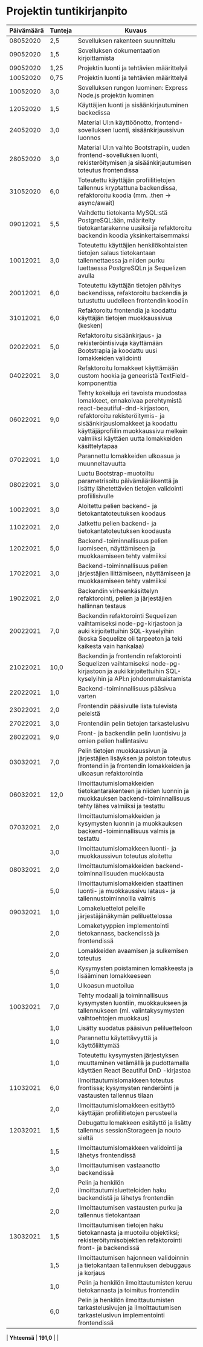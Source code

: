 # Projektin tuntikirjanpito

| Päivämäärä | Tunteja | Kuvaus |
| ---------- | ------- | ------ |
| 08052020 | 2,5 | Sovelluksen rakenteen suunnittelu |
| 09052020 | 1,5 | Sovelluksen dokumentaation kirjoittamista |
| 09052020 | 1,25 | Projektin luonti ja tehtävien määrittelyä |
| 10052020 | 0,75 | Projektin luonti ja tehtävien määrittelyä |
| 10052020 | 3,0 | Sovelluksen rungon luominen: Express Node.js projektin luominen |
| 12052020 | 1,5 | Käyttäjien luonti ja sisäänkirjautuminen backedissa |
| 24052020 | 3,0 | Material UI:n käyttöönotto, frontend-sovelluksen luonti, sisäänkirjaussivun luonnos |
| 28052020 | 3,0 | Material UI:n vaihto Bootstrapiin, uuden frontend-sovelluksen luonti, rekisteröitymisen ja sisäänkirjautumisen toteutus frontendissa |
| 31052020 | 6,0 | Toteutettu käyttäjän profiilitietojen tallennus kryptattuna backendissa, refaktoroitu koodia (mm. .then -> async/await) |
| 09012021 | 5,5 | Vaihdettu tietokanta MySQL:stä PostgreSQL:ään, määritelty tietokantarakenne uusiksi ja refaktoroitu backendin koodia yksinkertaisemmaksi |
| 10012021 | 3,0 | Toteutettu käyttäjien henkilökohtaisten tietojen salaus tietokantaan tallennettaessa ja niiden purku luettaessa PostgreSQLn ja Sequelizen avulla |
| 20012021 | 6,0 | Toteutettu käyttäjän tietojen päivitys backendissa, refaktoroitu backendia ja tutustuttu uudelleen frontendin koodiin |
| 31012021 | 6,0 | Refaktoroitu frontendia ja koodattu käyttäjän tietojen muokkaussivua (kesken) |
| 02022021 | 5,0 | Refaktoroitu sisäänkirjaus- ja rekisteröintisivuja käyttämään Bootstrapia ja koodattu uusi lomakkeiden validointi |
| 04022021 | 3,0 | Refaktoroitu lomakkeet käyttämään custom hookia ja geneeristä TextField-komponenttia |
| 06022021 | 9,0 | Tehty kokeiluja eri tavoista muodostaa lomakkeet, ennakoivaa perehtymistä react-beautiful-dnd-kirjastoon, refaktoroitu rekisteröitymis- ja sisäänkirjauslomakkeet ja koodattu käyttäjäprofiilin muokkaussivu melkein valmiiksi käyttäen uutta lomakkeiden käsittelytapaa |
| 07022021 | 1,0 | Parannettu lomakkeiden ulkoasua ja muunneltavuutta |
| 08022021 | 3,0 | Luotu Bootstrap-muotoiltu parametrisoitu päivämääräkenttä ja lisätty lähetettävien tietojen validointi profiilisivulle |
| 10022021 | 3,0 | Aloitettu pelien backend- ja tietokantatoteutuksen koodaus |
| 11022021 | 2,0 | Jatkettu pelien backend- ja tietokantatoteutuksen koodausta |
| 12022021 | 5,0 | Backend-toiminnallisuus pelien luomiseen, näyttämiseen ja muokkaamiseen tehty valmiiksi|
| 17022021 | 3,0 | Backend-toiminnallisuus pelien järjestäjien liittämiseen, näyttämiseen ja muokkaamiseen tehty valmiiksi|
| 19022021 | 2,0 | Backendin virheenkäsittelyn refaktorointi, pelien ja järjestäjien hallinnan testaus |
| 20022021 | 7,0 | Backendin refaktorointi Sequelizen vaihtamiseksi node-pg-kirjastoon ja auki kirjoitettuihin SQL-kyselyihin (koska Sequelize oli tarpeeton ja teki kaikesta vain hankalaa) |
| 21022021 | 10,0 | Backendin ja frontendin refaktorointi Sequelizen vaihtamiseksi node-pg-kirjastoon ja auki kirjoitettuihin SQL-kyselyihin ja API:n johdonmukaistamista |
| 22022021 | 1,0 | Backend-toiminnallisuus pääsivua varten |
| 23022021 | 2,0 | Frontendin pääsivulle lista tulevista peleistä |
| 27022021 | 3,0 | Frontendiin pelin tietojen tarkastelusivu |
| 28022021 | 9,0 | Front- ja backendiin pelin luontisivu ja omien pelien hallintasivu |
| 03032021 | 7,0 | Pelin tietojen muokkaussivun ja järjestäjien lisäyksen ja poiston toteutus frontendiin ja frontendin lomakkeiden ja ulkoasun refaktorointia |
| 06032021 | 12,0 | Ilmoittautumislomakkeiden tietokantarakenteen ja niiden luonnin ja muokkauksen backend-toiminnallisuus tehty lähes valmiiksi ja testattu |
| 07032021 | 2,0 | Ilmoittautumislomakkeiden ja kysymysten luonnin ja muokkauksen backend-toiminnallisuus valmis ja testattu |
|          | 3,0 | Ilmoittautumislomakkeen luonti- ja muokkaussivun toteutus aloitettu |
| 08032021 | 2,0 | Ilmoittautumislomakkeiden backend-toiminnallisuuden muokkausta |
|          | 5,0 | Ilmoittautumislomakkeiden staattinen luonti- ja muokkaussivu lataus- ja tallennustoiminnoilla valmis |
| 09032021 | 1,0 | Lomakeluettelot peleille järjestäjänäkymän peliluettelossa |
|          | 2,0 | Lomaketyyppien implementointi tietokannass, backendissä ja frontendissä |
|          | 2,0 | Lomakkeiden avaamisen ja sulkemisen toteutus |
|          | 5,0 | Kysymysten poistaminen lomakkeesta ja lisääminen lomakkeeseen |
|          | 1,0 | Ulkoasun muotoilua |
| 10032021 | 7,0 | Tehty modaali ja toiminnallisuus kysymysten luontiin, muokkaukseen ja tallennukseen (ml. valintakysymysten vaihtoehtojen muokkaus) |
|          | 1,0 | Lisätty suodatus pääsivun peliluetteloon |
|          | 1,0 | Parannettu käytettävyyttä ja käyttöliittymää |
|          | 1,0 | Toteutettu kysymysten järjestyksen muuttaminen vetämällä ja pudottamalla käyttäen React Beautiful DnD -kirjastoa |
| 11032021 | 6,0 | Ilmoittautumislomakkeen toteutus frontissa; kysymysten renderöinti ja vastausten tallennus tilaan |
|          | 2,0 | Ilmoittautumislomakkeen esitäyttö käyttäjän profiilitietojen perusteella |
| 12032021 | 1,5 | Debugattu lomakkeen esitäyttö ja lisätty tallennus sessionStorageen ja nouto sieltä |
|          | 1,5 | Ilmoittautumislomakkeen validointi ja lähetys frontendissä |
|          | 3,0 | Ilmoittautumisen vastaanotto backendissä |
|          | 2,0 | Pelin ja henkilön ilmoittautumisluetteloiden haku backendistä ja lähetys frontendiin |
|          | 2,0 | Ilmoittautumisen vastausten purku ja tallennus tietokantaan |
| 13032021 | 1,5 | Ilmoittautumisen tietojen haku tietokannasta ja muotoilu objektiksi; rekisteröitymisobjektien refaktorointi front- ja backendissä |
|          | 1,5 | Ilmoittautumisen hajonneen validoinnin ja tietokantaan tallennuksen debuggaus ja korjaus |
|          | 1,0 | Pelin ja henkilön ilmoittautumisten keruu tietokannasta ja toimitus frontendiin |
|          | 6,0 | Pelin ja henkilön ilmoittautumisten tarkastelusivujen ja ilmoittautumisen tarkastelusivun implementointi frontendissä |

| **Yhteensä** | **191,0** | |


